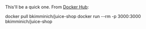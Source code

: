 This'll be a quick one. From <a href="https://hub.docker.com/r/bkimminich/juice-shop#setup">Docker Hub</a>:

  docker pull bkimminich/juice-shop
  docker run --rm -p 3000:3000 bkimminich/juice-shop
